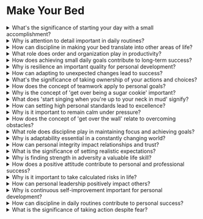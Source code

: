 

# Make Your Bed

<details>
<summary>What's the significance of starting your day with a small accomplishment?</summary>

- Starting with a small accomplishment sets a positive tone for the day.

- It builds confidence and a sense of achievement early on.

- Small wins can lead to a more productive day.

</details>

<details>
<summary>Why is attention to detail important in daily routines?</summary>

- Attention to detail ensures tasks are completed thoroughly and accurately.

- It reflects discipline and a commitment to excellence.

- Small details can impact overall success.

</details>

<details>
<summary>How can discipline in making your bed translate into other areas of life?</summary>

- Discipline in one task can cultivate discipline in other aspects of life.

- It forms a habit of completing tasks promptly and effectively.

- Consistency in small routines leads to greater achievements.

</details>

<details>
<summary>What role does order and organization play in productivity?</summary>

- Order and organization reduce chaos and improve efficiency.

- A structured environment fosters focus and concentration.

- It minimizes distractions and helps you stay on track.

</details>

<details>
<summary>How does achieving small daily goals contribute to long-term success?</summary>

- Daily goal achievement creates momentum toward larger goals.

- It reinforces the habit of setting and accomplishing objectives.

- Consistent progress leads to significant accomplishments.

</details>

<details>
<summary>Why is resilience an important quality for personal development?</summary>

- Resilience helps individuals bounce back from setbacks and challenges.

- It fosters a positive mindset and the ability to adapt.

- Resilience is essential for achieving long-term goals.

</details>

<details>
<summary>How can adapting to unexpected changes lead to success?</summary>

- Adaptation allows individuals to remain flexible and open to new opportunities.

- It prevents stagnation and enables growth in changing circumstances.

- Being adaptable is a key to thriving in various situations.

</details>

<details>
<summary>What's the significance of taking ownership of your actions and choices?</summary>

- Taking ownership empowers individuals to control their destiny.

- It leads to accountability and self-improvement.

- Responsibility for one's choices is the path to personal growth.

</details>

<details>
<summary>How does the concept of teamwork apply to personal goals?</summary>

- Teamwork involves seeking support and collaborating with others.

- It can help achieve individual goals more efficiently.

- Combining strengths and resources leads to greater success.

</details>

<details>
<summary>Why is the concept of 'get over being a sugar cookie' important?</summary>

- 'Getting over being a sugar cookie' means embracing adversity and learning from it.

- It encourages a resilient mindset when facing challenges.

- Failure and setbacks are opportunities for growth.

</details>

<details>
<summary>What does 'start singing when you're up to your neck in mud' signify?</summary>

- 'Start singing in the mud' means maintaining a positive attitude in tough times.

- Optimism and determination can overcome adversity.

- A positive outlook can inspire and motivate others.

</details>

<details>
<summary>How can setting high personal standards lead to excellence?</summary>

- Setting high standards pushes individuals to strive for excellence.

- It fosters a commitment to quality and continuous improvement.

- Excellence is achieved by consistently meeting high expectations.

</details>

<details>
<summary>Why is it important to remain calm under pressure?</summary>

- Calmness under pressure enables rational decision-making.

- It prevents panic and allows for effective problem-solving.

- Remaining composed inspires confidence in others.

</details>

<details>
<summary>How does the concept of 'get over the wall' relate to overcoming obstacles?</summary>

- 'Getting over the wall' symbolizes conquering challenges with determination.

- Overcoming obstacles requires effort and persistence.

- Persistence leads to success beyond barriers.

</details>

<details>
<summary>What role does discipline play in maintaining focus and achieving goals?</summary>

- Discipline keeps individuals on track and prevents distractions.

- It ensures consistent effort toward long-term objectives.

- Maintaining focus and discipline leads to goal attainment.

</details>

<details>
<summary>Why is adaptability essential in a constantly changing world?</summary>

- Adaptability allows individuals to thrive in evolving environments.

- It ensures relevance and the ability to seize new opportunities.

- Flexibility is key to long-term success.

</details>

<details>
<summary>How can personal integrity impact relationships and trust?</summary>

- Integrity builds trust and credibility with others.

- It fosters honesty and ethical behavior in relationships.

- Maintaining integrity is crucial for healthy connections.

</details>

<details>
<summary>What is the significance of setting realistic expectations?</summary>

- Realistic expectations prevent disappointment and frustration.

- They lead to achievable goals and better time management.

- Balancing ambition with realism promotes success.

</details>

<details>
<summary>Why is finding strength in adversity a valuable life skill?</summary>

- Finding strength in adversity builds resilience and character.

- It transforms challenges into opportunities for growth.

- Resilience in adversity is a source of inspiration.

</details>

<details>
<summary>How does a positive attitude contribute to personal and professional success?</summary>

- A positive attitude attracts opportunities and fosters optimism.

- It enhances problem-solving and creativity.

- Positive individuals tend to be more motivated and influential.

</details>

<details>
<summary>Why is it important to take calculated risks in life?</summary>

- Taking calculated risks leads to personal and professional growth.

- Risk-taking is essential for seizing opportunities and innovation.

- Balancing risk with caution is the path to success.

</details>

<details>
<summary>How can personal leadership positively impact others?</summary>

- Personal leadership inspires and motivates others by example.

- It encourages others to take initiative and be accountable.

- Leading oneself is the foundation for leading and influencing others.

</details>

<details>
<summary>Why is continuous self-improvement important for personal development?</summary>

- Continuous self-improvement leads to growth and adaptability.

- It ensures that individuals remain relevant and skilled in a changing world.

- Personal development is a lifelong journey.

</details>

<details>
<summary>How can discipline in daily routines contribute to personal success?</summary>

- Discipline in routines establishes a foundation for achievement.

- It reinforces positive habits and consistency.

- Daily discipline leads to incremental progress.

</details>

<details>
<summary>What is the significance of taking action despite fear?</summary>

- Taking action despite fear builds courage and confidence.

- It prevents paralysis and regret in the face of challenges.

- Overcoming fear is a pathway to personal growth.

</details>

